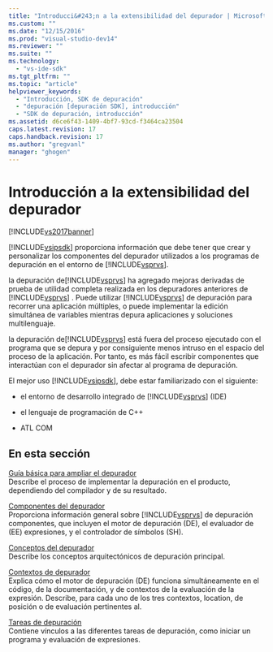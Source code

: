 ```yaml
---
title: "Introducci&#243;n a la extensibilidad del depurador | Microsoft Docs"
ms.custom: ""
ms.date: "12/15/2016"
ms.prod: "visual-studio-dev14"
ms.reviewer: ""
ms.suite: ""
ms.technology: 
  - "vs-ide-sdk"
ms.tgt_pltfrm: ""
ms.topic: "article"
helpviewer_keywords: 
  - "Introducción, SDK de depuración"
  - "depuración [depuración SDK], introducción"
  - "SDK de depuración, introducción"
ms.assetid: d6ce6f43-1409-4bf7-93cd-f3464ca23504
caps.latest.revision: 17
caps.handback.revision: 17
ms.author: "gregvanl"
manager: "ghogen"
---
```

# Introducci&#243;n a la extensibilidad del depurador
[!INCLUDE[vs2017banner](../../code-quality/includes/vs2017banner.md)]

[!INCLUDE[vsipsdk](../../extensibility/includes/vsipsdk_md.md)] proporciona información que debe tener que crear y personalizar los componentes del depurador utilizados a los programas de depuración en el entorno de [!INCLUDE[vsprvs](../../code-quality/includes/vsprvs_md.md)].  
  
 la depuración de[!INCLUDE[vsprvs](../../code-quality/includes/vsprvs_md.md)] ha agregado mejoras derivadas de prueba de utilidad completa realizada en los depuradores anteriores de [!INCLUDE[vsprvs](../../code-quality/includes/vsprvs_md.md)] .  Puede utilizar [!INCLUDE[vsprvs](../../code-quality/includes/vsprvs_md.md)] de depuración para recorrer una aplicación múltiples, o puede implementar la edición simultánea de variables mientras depura aplicaciones y soluciones multilenguaje.  
  
 la depuración de[!INCLUDE[vsprvs](../../code-quality/includes/vsprvs_md.md)] está fuera del proceso ejecutado con el programa que se depura y por consiguiente menos intruso en el espacio del proceso de la aplicación.  Por tanto, es más fácil escribir componentes que interactúan con el depurador sin afectar al programa de depuración.  
  
 El mejor uso [!INCLUDE[vsipsdk](../../extensibility/includes/vsipsdk_md.md)], debe estar familiarizado con el siguiente:  
  
-   el entorno de desarrollo integrado de [!INCLUDE[vsprvs](../../code-quality/includes/vsprvs_md.md)] \(IDE\)  
  
-   el lenguaje de programación de C\+\+  
  
-   ATL COM  
  
## En esta sección  
 [Guía básica para ampliar el depurador](../../extensibility/debugger/roadmap-for-extending-the-debugger.md)  
 Describe el proceso de implementar la depuración en el producto, dependiendo del compilador y de su resultado.  
  
 [Componentes del depurador](../../extensibility/debugger/debugger-components.md)  
 Proporciona información general sobre [!INCLUDE[vsprvs](../../code-quality/includes/vsprvs_md.md)] de depuración componentes, que incluyen el motor de depuración \(DE\), el evaluador de \(EE\) expresiones, y el controlador de símbolos \(SH\).  
  
 [Conceptos del depurador](../../extensibility/debugger/debugger-concepts.md)  
 Describe los conceptos arquitectónicos de depuración principal.  
  
 [Contextos de depurador](../../extensibility/debugger/debugger-contexts.md)  
 Explica cómo el motor de depuración \(DE\) funciona simultáneamente en el código, de la documentación, y de contextos de la evaluación de la expresión.  Describe, para cada uno de los tres contextos, location, de posición o de evaluación pertinentes al.  
  
 [Tareas de depuración](../../extensibility/debugger/debugging-tasks.md)  
 Contiene vínculos a las diferentes tareas de depuración, como iniciar un programa y evaluación de expresiones.